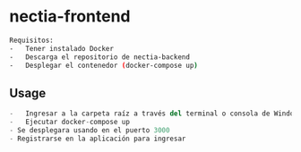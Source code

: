# nectia-frontend

```bash
Requisitos:
-	Tener instalado Docker
-	Descarga el repositorio de nectia-backend
-	Desplegar el contenedor (docker-compose up)

```

## Usage

```python
-	Ingresar a la carpeta raíz a través del terminal o consola de Windows
-	Ejecutar docker-compose up
- Se desplegara usando en el puerto 3000
- Registrarse en la aplicación para ingresar

```
